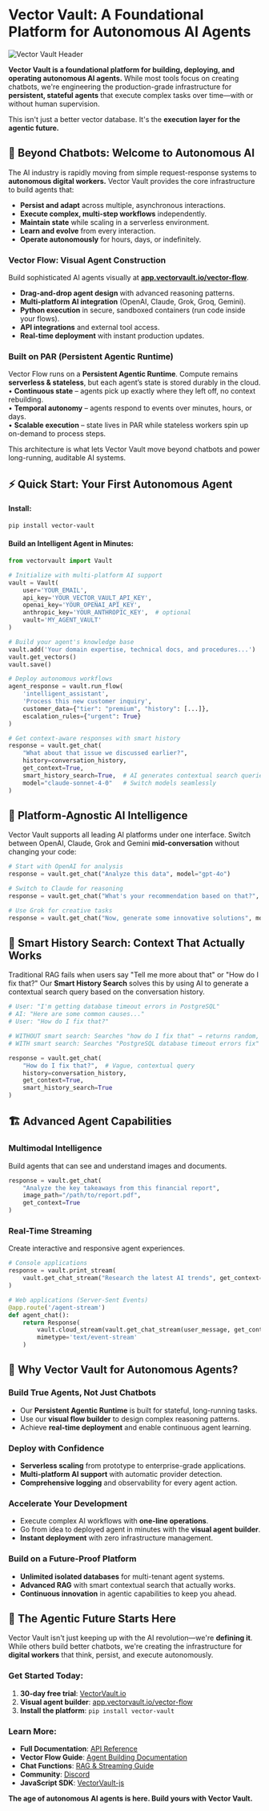 # Vector Vault: A Foundational Platform for Autonomous AI Agents

![Vector Vault Header](https://images.squarespace-cdn.com/content/646ad2edeaaf682a9bbc36da/297fde6c-f5b4-4076-83bc-81dcfdbffebe/Vector+Vault+Header+5000.jpg)

**Vector Vault is a foundational platform for building, deploying, and operating autonomous AI agents.** While most tools focus on creating chatbots, we're engineering the production-grade infrastructure for **persistent, stateful agents** that execute complex tasks over time—with or without human supervision.

This isn't just a better vector database. It's the **execution layer for the agentic future.**

## 🚀 Beyond Chatbots: Welcome to Autonomous AI

The AI industry is rapidly moving from simple request-response systems to **autonomous digital workers.** Vector Vault provides the core infrastructure to build agents that:

- **Persist and adapt** across multiple, asynchronous interactions.
- **Execute complex, multi-step workflows** independently.
- **Maintain state** while scaling in a serverless environment.
- **Learn and evolve** from every interaction.
- **Operate autonomously** for hours, days, or indefinitely.

### Vector Flow: Visual Agent Construction
Build sophisticated AI agents visually at **[app.vectorvault.io/vector-flow](https://app.vectorvault.io/vector-flow)**.

- **Drag-and-drop agent design** with advanced reasoning patterns.
- **Multi-platform AI integration** (OpenAI, Claude, Grok, Groq, Gemini).
- **Python execution** in secure, sandboxed containers (run code inside your flows).
- **API integrations** and external tool access.
- **Real-time deployment** with instant production updates.

### Built on PAR (Persistent Agentic Runtime)
Vector Flow runs on a **Persistent Agentic Runtime**. Compute remains **serverless & stateless**, but each agent’s state is stored durably in the cloud.  
• **Continuous state** – agents pick up exactly where they left off, no context rebuilding.  
• **Temporal autonomy** – agents respond to events over minutes, hours, or days.  
• **Scalable execution** – state lives in PAR while stateless workers spin up on-demand to process steps.

This architecture is what lets Vector Vault move beyond chatbots and power long-running, auditable AI systems.

## ⚡ Quick Start: Your First Autonomous Agent

#### Install:
```bash
pip install vector-vault
```

#### Build an Intelligent Agent in Minutes:

```python
from vectorvault import Vault

# Initialize with multi-platform AI support
vault = Vault(
    user='YOUR_EMAIL',
    api_key='YOUR_VECTOR_VAULT_API_KEY', 
    openai_key='YOUR_OPENAI_API_KEY',
    anthropic_key='YOUR_ANTHROPIC_KEY',  # optional
    vault='MY_AGENT_VAULT'
)

# Build your agent's knowledge base
vault.add('Your domain expertise, technical docs, and procedures...')
vault.get_vectors()
vault.save()

# Deploy autonomous workflows
agent_response = vault.run_flow(
    'intelligent_assistant',
    'Process this new customer inquiry',
    customer_data={"tier": "premium", "history": [...]},
    escalation_rules={"urgent": True}
)

# Get context-aware responses with smart history
response = vault.get_chat(
    "What about that issue we discussed earlier?",
    history=conversation_history,
    get_context=True,
    smart_history_search=True,  # AI generates contextual search queries
    model="claude-sonnet-4-0"   # Switch models seamlessly
)
```

## 🧠 Platform-Agnostic AI Intelligence

Vector Vault supports all leading AI platforms under one interface. Switch between OpenAI, Claude, Grok and Gemini **mid-conversation** without changing your code:

```python
# Start with OpenAI for analysis
response = vault.get_chat("Analyze this data", model="gpt-4o")

# Switch to Claude for reasoning  
response = vault.get_chat("What's your recommendation based on that?", model="claude-sonnet-4-0")

# Use Grok for creative tasks
response = vault.get_chat("Now, generate some innovative solutions", model="grok-4")
```

## 🎯 Smart History Search: Context That Actually Works

Traditional RAG fails when users say "Tell me more about that" or "How do I fix that?" Our **Smart History Search** solves this by using AI to generate a contextual search query based on the conversation history.

```python
# User: "I'm getting database timeout errors in PostgreSQL"
# AI: "Here are some common causes..."
# User: "How do I fix that?"

# WITHOUT smart search: Searches "how do I fix that" → returns random, generic results
# WITH smart search: Searches "PostgreSQL database timeout errors fix" → returns specific solutions

response = vault.get_chat(
    "How do I fix that?",  # Vague, contextual query
    history=conversation_history,
    get_context=True,
    smart_history_search=True
)
```

## 🏗️ Advanced Agent Capabilities

### Multimodal Intelligence
Build agents that can see and understand images and documents.
```python
response = vault.get_chat(
    "Analyze the key takeaways from this financial report",
    image_path="/path/to/report.pdf", 
    get_context=True
)
```

### Real-Time Streaming
Create interactive and responsive agent experiences.
```python
# Console applications
response = vault.print_stream(
    vault.get_chat_stream("Research the latest AI trends", get_context=True)
)

# Web applications (Server-Sent Events)
@app.route('/agent-stream')
def agent_chat():
    return Response(
        vault.cloud_stream(vault.get_chat_stream(user_message, get_context=True)),
        mimetype='text/event-stream'
    )
```

## 🌟 Why Vector Vault for Autonomous Agents?

### Build True Agents, Not Just Chatbots
- Our **Persistent Agentic Runtime** is built for stateful, long-running tasks.
- Use our **visual flow builder** to design complex reasoning patterns.
- Achieve **real-time deployment** and enable continuous agent learning.

### Deploy with Confidence
- **Serverless scaling** from prototype to enterprise-grade applications.
- **Multi-platform AI support** with automatic provider detection.
- **Comprehensive logging** and observability for every agent action.

### Accelerate Your Development
- Execute complex AI workflows with **one-line operations**.
- Go from idea to deployed agent in minutes with the **visual agent builder**.
- **Instant deployment** with zero infrastructure management.

### Build on a Future-Proof Platform
- **Unlimited isolated databases** for multi-tenant agent systems.
- **Advanced RAG** with smart contextual search that actually works.
- **Continuous innovation** in agentic capabilities to keep you ahead.

## 🚀 The Agentic Future Starts Here

Vector Vault isn't just keeping up with the AI revolution—we're **defining it**. While others build better chatbots, we're creating the infrastructure for **digital workers** that think, persist, and execute autonomously.

### Get Started Today:
1. **30-day free trial**: [VectorVault.io](https://vectorvault.io)
2. **Visual agent builder**: [app.vectorvault.io/vector-flow](https://app.vectorvault.io/vector-flow)  
3. **Install the platform**: `pip install vector-vault`

### Learn More:
- **Full Documentation**: [API Reference](https://github.com/John-Rood/VectorVault/tree/main/vectorvault/documentation/fulldocs.md)
- **Vector Flow Guide**: [Agent Building Documentation](https://github.com/John-Rood/VectorVault/tree/main/documentation/vectoflow_docs)
- **Chat Functions**: [RAG & Streaming Guide](https://github.com/John-Rood/VectorVault/tree/main/vectorvault/documentation/get_chat_docs.md)
- **Community**: [Discord](https://discord.com/channels/1111817087007084544/1111817087451676835)
- **JavaScript SDK**: [VectorVault-js](https://github.com/John-Rood/VectorVault-js)

**The age of autonomous AI agents is here. Build yours with Vector Vault.**
